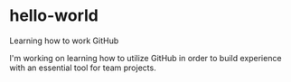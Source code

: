 # hello-world
Learning how to work GitHub

I'm working on learning how to utilize GitHub in order to build experience with an essential tool for team projects.
